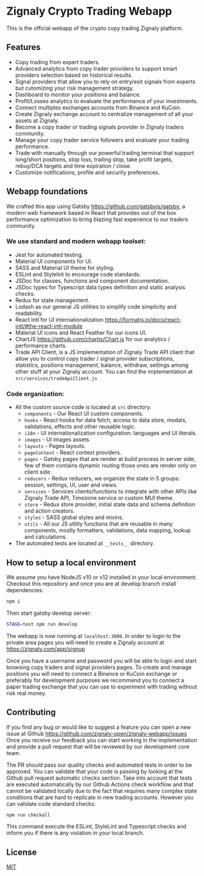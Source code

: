 # Zignaly Crypto Trading Webapp

This is the official webapp of the crypto copy trading Zignaly platform.

## Features

- Copy trading from expert traders.
- Advanced analytics from copy trader providers to support smart providers selection based on historical results.
- Signal providers that allow you to rely on entry/exit signals from experts but cutomizing your risk management strategy.
- Dashboard to monitor your positions and balance.
- Profit/Losses analytics to evaluate the performance of your investments.
- Connect multiples exchanges accounts from Binance and KuCoin.
- Create Zignaly exchange account to centralize management of all your assets at Zignaly.
- Become a copy trader or trading signals provider in Zignaly traders community.
- Manage your copy trader service followers and evaluate your trading performance.
- Trade with manually through our powerful trading terminal that support long/short positions, stop loss, trailing stop, take profit targets, rebuy/DCA targets and time expiration / close.
- Customize notifications, profile and security preferences.

## Webapp foundations

We crafted this app using Gatsby https://github.com/gatsbyjs/gatsby, a modern web framework based in React that provides out of the box performance optimization to bring blazing fast experience to our traders community.

### We use standard and modern webapp toolset:

- Jest for automated testing.
- Material UI components for UI.
- SASS and Material UI theme for styling.
- ESLint and Stylelint to encourage code standards.
- JSDoc for classes, functions and component documentation.
- JSDoc types for Typescript data types definition and static analysis checks.
- Redux for state management.
- Lodash as our general JS utilities to simplify code simplicity and readability.
- React Intl for UI internationalization https://formatjs.io/docs/react-intl/#the-react-intl-module
- Material UI icons and React Feather for our icons UI.
- ChartJS https://github.com/chartjs/Chart.js for our analytics / performance charts.
- Trade API Client, is a JS implementation of Zignaly Trade API client that allow you to control copy trader / signal provider subscriptions, statistics, positions management, balance, withdraw, settings among other stuff at your Zignaly account. You can find the implementation at `src/services/tradeApiClient.js`

### Code organization:

- All the custom source code is located at `src` directory.
  - `components` - Our React UI custom components.
  - `hooks` - React hooks for data fetch, access to data store, modals, validations, effects and other reusable logic.
  - `i18n` - UI internationalization configuration: languages and UI literals.
  - `images` - UI images assets.
  - `layouts` - Pages layouts.
  - `pageContext` - React context providers.
  - `pages` - Gatsby pages that are render at build process in server side, few of them contains dynamic routing those ones are render only on client side.
  - `reducers` - Redux reducers, we organize the state in 5 groups: session, settings, UI, user and views.
  - `services` - Services clients/functions to integrate with other APIs like Zignaly Trade API, Timezone service or custom MUI theme.
  - `store` - Redux store provider, initial state data and schema definition and action creators.
  - `styles` - SASS global styles and mixins.
  - `utils` - All our JS utility functions that are reusable in many components, mostly formatters, validations, data mapping, lookup and calculations.
- The automated tests are located at `__tests__` directory.

## How to setup a local environment

We assume you have NodeJS v10 or v12 installed in your local environment. Checkout this repository and once you are at develop branch install dependencies:

```sh
npm i
```

Then start gatsby develop server:

```sh
STAGE=test npm run develop
```

The webapp is now running at `localhost:3000`. In order to login to the private area pages you will need to create a Zignaly account at https://zignaly.com/app/signup

Once you have a username and password you will be able to login and start browsing copy traders and signal providers pages. To create and manage positions you will need to connect a Binance or KuCoin exchange or preferably for development purposes we recommend you to connect a paper trading exchange that you can use to experiment with trading without risk real money.

## Contributing

If you find any bug or would like to suggest a feature you can open a new issue at Github https://github.com/zignaly-open/zignaly-webapp/issues Once you receive our feedback you can start working in the implementation and provide a pull request that will be reviewed by our development core team.

The PR should pass our quality checks and automated tests in order to be approved. You can validate that your code is passing by looking at the Github pull request automatic checks section. Take into account that tests are executed automatically by our Github Actions check workflow and that cannot be validated locally due to the fact that requires many complex state conditions that are hard to replicate in new trading accounts. However you can validate code standard checks:

```sh
npm run checkall
```

This command execute the ESLint, StyleLint and Typescript checks and inform you if there is any violation in your local branch.

## License

[MIT](https://opensource.org/licenses/MIT)
